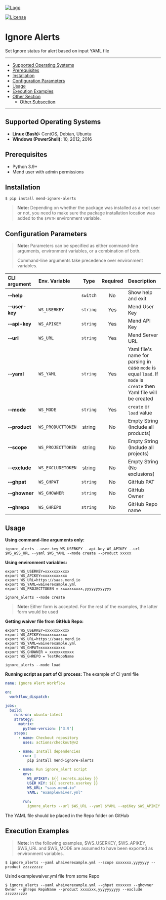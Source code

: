 [![Logo](https://resources.mend.io/mend-sig/logo/mend-dark-logo-horizontal.png)](https://www.mend.io/)  

[![License](https://img.shields.io/badge/License-Apache%202.0-yellowgreen.svg)](https://opensource.org/licenses/Apache-2.0)

# Ignore Alerts

Set Ignore status for alert based on input YAML file  

<hr>

- [Supported Operating Systems](#supported-operating-systems)
- [Prerequisites](#prerequisites)
- [Installation](#installation)
- [Configuration Parameters](#configuration-parameters)
- [Usage](#usage)
- [Execution Examples](#execution-examples)
- [Other Section](#other-section)
  - [Other Subsection](#other-subsection)

<hr>

## Supported Operating Systems
- **Linux (Bash):**	CentOS, Debian, Ubuntu
- **Windows (PowerShell):**	10, 2012, 2016

## Prerequisites
- Python 3.9+
- Mend user with admin permissions

## Installation
```
$ pip install mend-ignore-alerts
```
> **Note:** Depending on whether the package was installed as a root user or not, you need to make sure the package installation location was added to the `$PATH` environment variable.

## Configuration Parameters
>**Note:** Parameters can be specified as either command-line arguments, environment variables, or a combination of both.  
> 
> Command-line arguments take precedence over environment variables.  

| CLI argument                 | Env. Variable     |   Type   | Required | Description                                                                                                       |
|:-----------------------------|:------------------|:--------:|:--------:|:------------------------------------------------------------------------------------------------------------------|
| **&#x2011;&#x2011;help**     |                   | `switch` |    No    | Show help and exit                                                                                                |
| **&#x2011;&#x2011;user-key** | `WS_USERKEY`      | `string` |   Yes    | Mend User Key                                                                                                     |
| **&#x2011;&#x2011;api-key**  | `WS_APIKEY`       | `string` |   Yes    | Mend API Key                                                                                                      |
| **&#x2011;&#x2011;url**      | `WS_URL`          | `string` |   Yes    | Mend Server URL                                                                                                   |
| **&#x2011;&#x2011;yaml**     | `WS_YAML`         | `string` |   Yes    | Yaml file's name for parsing in case `mode` is equal `load`. If `mode` is `create` then Yaml file will be created |
| **&#x2011;&#x2011;mode**     | `WS_MODE`         | `string` |   Yes    | `create` or `load` value                                                                                          |
| **&#x2011;&#x2011;product**  | `WS_PRODUCTTOKEN` | string  |    No    | Empty String <br />(Include all products) | Comma-separated list of Mend Product Tokens that should be included |
| **&#x2011;&#x2011;scope**    | `WS_PROJECTTOKEN` | string  |    No    | Empty String <br />(Include all projects) | Comma-separated list of Mend Project Tokens that should be included                                               |
| **&#x2011;&#x2011;exclude**  | `WS_EXCLUDETOKEN` | string  |    No    | Empty String <br /> (No exclusions) | Comma-separated list of Mend Project Tokens that should be excluded          |
| **&#x2011;&#x2011;ghpat**    | `WS_GHPAT`        | `string` |    No    | GitHub PAT                                                                                                        |
| **&#x2011;&#x2011;ghowner**  | `WS_GHOWNER`      | `string` |    No    | GitHub Owner                                                                                                      |
| **&#x2011;&#x2011;ghrepo**   | `WS_GHREPO`       | `string` |    No    | GitHub Repo name                                                                                                  |


## Usage
**Using command-line arguments only:**
```shell
ignore_alerts --user-key WS_USERKEY --api-key WS_APIKEY --url $WS_WSS_URL --yaml $WS_YAML --mode create --product xxxxx
```
**Using environment variables:**
```shell
export WS_USERKEY=xxxxxxxxxxx
export WS_APIKEY=xxxxxxxxxxx
export WS_URL=https://saas.mend.io
export WS_YAML=waiverexample.yml
export WS_PROJECTTOKEN = xxxxxxxxxx,yyyyyyyyyyyy

ignore_alerts --mode create
```
> **Note:** Either form is accepted. For the rest of the examples, the latter form would be used  

**Getting waiver file from GitHub Repo:**
```shell
export WS_USERKEY=xxxxxxxxxxx
export WS_APIKEY=xxxxxxxxxxx
export WS_URL=https://saas.mend.io
export WS_YAML=waiverexample.yml
export WS_GHPAT=xxxxxxxxxxx
export WS_GHOWNER = xxxxxxxxxxx
export WS_GHREPO = TestRepoName 

ignore_alerts --mode load
```

**Running script as part of CI process:**
The example of CI yaml file
```yaml
name: Ignore Alert Workflow

on:
  workflow_dispatch:

jobs:
  build:
    runs-on: ubuntu-latest
    strategy:
      matrix:
        python-version: ['3.9']
    steps:
      - name: Checkout repository
        uses: actions/checkout@v2

      - name: Install dependencies
        run: |
          pip install mend-ignore-alerts

      - name: Run ignore_alert script
        env:
          WS_APIKEY: ${{ secrets.apikey }}
          USER_KEY: ${{ secrets.userkey }}
          WS_URL: "saas.mend.io"
          YAML: "examplewaiver.yml"
          
        run: 
          ignore_alerts --url $WS_URL --yaml $YAML --apiKey $WS_APIKEY --user-key $USER_KEY --mode load
```

The YAML file should be placed in the Repo folder on GitHub 

## Execution Examples

> **Note:** In the following examples, $WS_USERKEY, $WS_APIKEY, $WS_URL and $WS_MODE are assumed to have been exported as environment variables.  

```shell
$ ignore_alerts --yaml whaiverexample.yml --scope xxxxxxx,yyyyyyy --product zzzzzzzzz
```

Usind examplewaiver.yml file from some Repo

```shell
$ ignore_alerts --yaml whaiverexample.yml --ghpat xxxxxxx --ghowner Owner --ghrepo RepoName --product xxxxxxx,yyyyyyyyyy --exclude zzzzzzzzzz 
```
